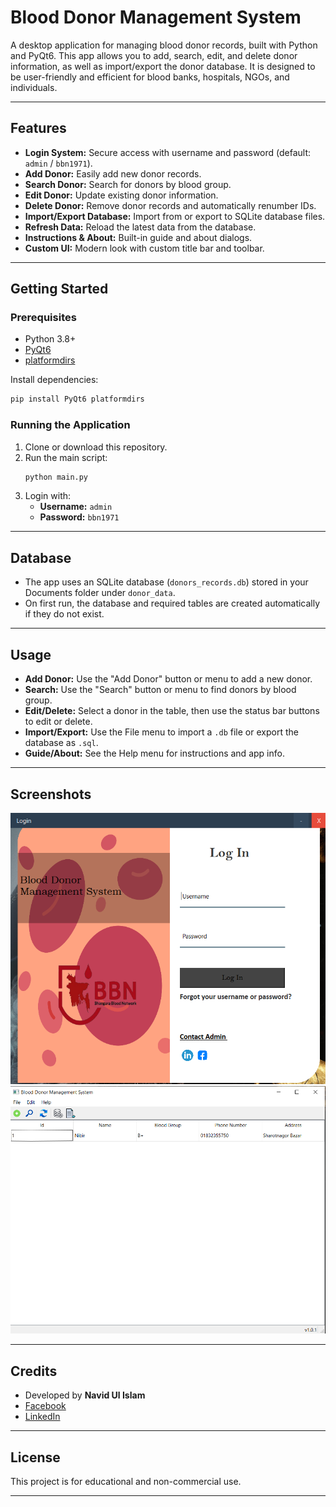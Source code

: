 # Blood Donor Management System

A desktop application for managing blood donor records, built with Python and PyQt6. This app allows you to add, search, edit, and delete donor information, as well as import/export the donor database. It is designed to be user-friendly and efficient for blood banks, hospitals, NGOs, and individuals.

---

## Features

- **Login System:** Secure access with username and password (default: `admin` / `bbn1971`).
- **Add Donor:** Easily add new donor records.
- **Search Donor:** Search for donors by blood group.
- **Edit Donor:** Update existing donor information.
- **Delete Donor:** Remove donor records and automatically renumber IDs.
- **Import/Export Database:** Import from or export to SQLite database files.
- **Refresh Data:** Reload the latest data from the database.
- **Instructions & About:** Built-in guide and about dialogs.
- **Custom UI:** Modern look with custom title bar and toolbar.

---

## Getting Started

### Prerequisites

- Python 3.8+
- [PyQt6](https://pypi.org/project/PyQt6/)
- [platformdirs](https://pypi.org/project/platformdirs/)

Install dependencies:
```bash
pip install PyQt6 platformdirs
```

### Running the Application

1. Clone or download this repository.
2. Run the main script:
    ```bash
    python main.py
    ```
3. Login with:
    - **Username:** `admin`
    - **Password:** `bbn1971`

---

## Database

- The app uses an SQLite database (`donors_records.db`) stored in your Documents folder under `donor_data`.
- On first run, the database and required tables are created automatically if they do not exist.

---

## Usage

- **Add Donor:** Use the "Add Donor" button or menu to add a new donor.
- **Search:** Use the "Search" button or menu to find donors by blood group.
- **Edit/Delete:** Select a donor in the table, then use the status bar buttons to edit or delete.
- **Import/Export:** Use the File menu to import a `.db` file or export the database as `.sql`.
- **Guide/About:** See the Help menu for instructions and app info.

---

## Screenshots

<img src="Screenshot\Screenshot_1.png" alt="ScreenShot_1">
<img src="Screenshot\Screenshot_2.png" alt="Screenshot_2">

---

## Credits

- Developed by **Navid Ul Islam**
- [Facebook](https://www.facebook.com/profile.php?id=100010379958908)
- [LinkedIn](https://www.linkedin.com/in/navid-ul-islam)

---

## License

This project is for educational and non-commercial use.

---